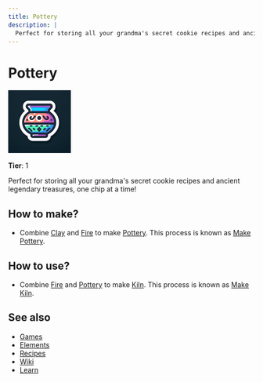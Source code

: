 ```yaml
---
title: Pottery
description: |
  Perfect for storing all your grandma's secret cookie recipes and ancient legendary treasures, one chip at a time!
---
```

# Pottery

![](../images/item.pottery.png)

**Tier**: 1

Perfect for storing all your grandma's secret cookie recipes and ancient legendary treasures, one chip at a time!

## How to make?

* Combine [Clay](/wiki/elements/clay) and [Fire](/wiki/elements/fire) to make [Pottery](/wiki/elements/pottery). This process is known as [Make Pottery](/wiki/recipes/make-pottery).

## How to use?

* Combine [Fire](/wiki/elements/fire) and [Pottery](/wiki/elements/pottery) to make [Kiln](/wiki/elements/kiln). This process is known as [Make Kiln](/wiki/recipes/make-kiln).

## See also

* [Games](/wiki/games)
* [Elements](/wiki/elements)
* [Recipes](/wiki/recipes)
* [Wiki](/wiki/index)
* [Learn](/learn/index)